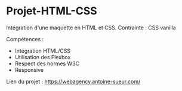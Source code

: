 # Projet-HTML-CSS

Intégration d'une maquette en HTML et CSS.
Contrainte : CSS vanilla

Compétences : 

- Intégration HTML/CSS
- Utilisation des Flexbox
- Respect des normes W3C
- Responsive 

Lien du projet : https://webagency.antoine-sueur.com/
